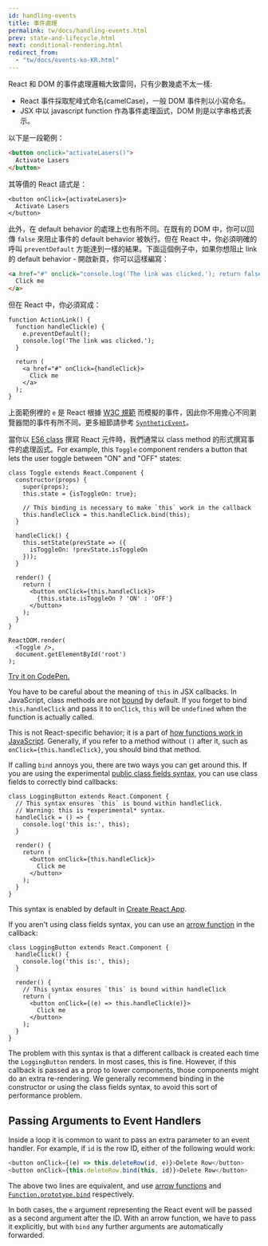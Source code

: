```yaml
---
id: handling-events
title: 事件處理
permalink: tw/docs/handling-events.html
prev: state-and-lifecycle.html
next: conditional-rendering.html
redirect_from:
  - "tw/docs/events-ko-KR.html"
---
```


React 和 DOM 的事件處理邏輯大致雷同，只有少數幾處不太一樣:

* React 事件採取駝峰式命名(camelCase)，一般 DOM 事件則以小寫命名。
* JSX 中以 javascript function 作為事件處理函式，DOM 則是以字串格式表示。

以下是一段範例：

```html
<button onclick="activateLasers()">
  Activate Lasers
</button>
```

其等價的 React 語式是：

```js{1}
<button onClick={activateLasers}>
  Activate Lasers
</button>
```

此外，在 default behavior 的處理上也有所不同。在既有的 DOM 中，你可以回傳 `false` 來阻止事件的 default behavior 被執行。但在 React 中，你必須明確的呼叫 `preventDefault` 方能達到一樣的結果。下面這個例子中，如果你想阻止 link 的 default behavior - 開啟新頁，你可以這樣編寫：

```html
<a href="#" onclick="console.log('The link was clicked.'); return false">
  Click me
</a>
```

但在 React 中，你必須寫成：

```js{2-5,8}
function ActionLink() {
  function handleClick(e) {
    e.preventDefault();
    console.log('The link was clicked.');
  }

  return (
    <a href="#" onClick={handleClick}>
      Click me
    </a>
  );
}
```

上面範例裡的 `e` 是 React 根據 [W3C 規範](https://www.w3.org/TR/DOM-Level-3-Events/) 而模擬的事件，因此你不用擔心不同瀏覽器間的事件有所不同。更多細節請參考 [`SyntheticEvent`](/docs/events.html)。

當你以 [ES6 class](https://developer.mozilla.org/en/docs/Web/JavaScript/Reference/Classes) 撰寫 React 元件時，我們通常以 class method 的形式撰寫事件的處理函式。For example, this `Toggle` component renders a button that lets the user toggle between "ON" and "OFF" states:

```js{6,7,10-14,18}
class Toggle extends React.Component {
  constructor(props) {
    super(props);
    this.state = {isToggleOn: true};

    // This binding is necessary to make `this` work in the callback
    this.handleClick = this.handleClick.bind(this);
  }

  handleClick() {
    this.setState(prevState => ({
      isToggleOn: !prevState.isToggleOn
    }));
  }

  render() {
    return (
      <button onClick={this.handleClick}>
        {this.state.isToggleOn ? 'ON' : 'OFF'}
      </button>
    );
  }
}

ReactDOM.render(
  <Toggle />,
  document.getElementById('root')
);
```

[Try it on CodePen.](http://codepen.io/gaearon/pen/xEmzGg?editors=0010)

You have to be careful about the meaning of `this` in JSX callbacks. In JavaScript, class methods are not [bound](https://developer.mozilla.org/en/docs/Web/JavaScript/Reference/Global_objects/Function/bind) by default. If you forget to bind `this.handleClick` and pass it to `onClick`, `this` will be `undefined` when the function is actually called.

This is not React-specific behavior; it is a part of [how functions work in JavaScript](https://www.smashingmagazine.com/2014/01/understanding-javascript-function-prototype-bind/). Generally, if you refer to a method without `()` after it, such as `onClick={this.handleClick}`, you should bind that method.

If calling `bind` annoys you, there are two ways you can get around this. If you are using the experimental [public class fields syntax](https://babeljs.io/docs/plugins/transform-class-properties/), you can use class fields to correctly bind callbacks:

```js{2-6}
class LoggingButton extends React.Component {
  // This syntax ensures `this` is bound within handleClick.
  // Warning: this is *experimental* syntax.
  handleClick = () => {
    console.log('this is:', this);
  }

  render() {
    return (
      <button onClick={this.handleClick}>
        Click me
      </button>
    );
  }
}
```

This syntax is enabled by default in [Create React App](https://github.com/facebookincubator/create-react-app).

If you aren't using class fields syntax, you can use an [arrow function](https://developer.mozilla.org/en/docs/Web/JavaScript/Reference/Functions/Arrow_functions) in the callback:

```js{7-9}
class LoggingButton extends React.Component {
  handleClick() {
    console.log('this is:', this);
  }

  render() {
    // This syntax ensures `this` is bound within handleClick
    return (
      <button onClick={(e) => this.handleClick(e)}>
        Click me
      </button>
    );
  }
}
```

The problem with this syntax is that a different callback is created each time the `LoggingButton` renders. In most cases, this is fine. However, if this callback is passed as a prop to lower components, those components might do an extra re-rendering. We generally recommend binding in the constructor or using the class fields syntax, to avoid this sort of performance problem.

## Passing Arguments to Event Handlers

Inside a loop it is common to want to pass an extra parameter to an event handler. For example, if `id` is the row ID, either of the following would work:

```js
<button onClick={(e) => this.deleteRow(id, e)}>Delete Row</button>
<button onClick={this.deleteRow.bind(this, id)}>Delete Row</button>
```

The above two lines are equivalent, and use [arrow functions](https://developer.mozilla.org/en-US/docs/Web/JavaScript/Reference/Functions/Arrow_functions) and [`Function.prototype.bind`](https://developer.mozilla.org/en-US/docs/Web/JavaScript/Reference/Global_objects/Function/bind) respectively.

In both cases, the `e` argument representing the React event will be passed as a second argument after the ID. With an arrow function, we have to pass it explicitly, but with `bind` any further arguments are automatically forwarded.

